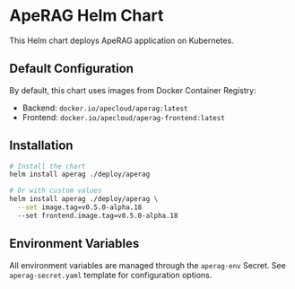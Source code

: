 # ApeRAG Helm Chart

This Helm chart deploys ApeRAG application on Kubernetes.

## Default Configuration

By default, this chart uses images from Docker Container Registry:

- Backend: `docker.io/apecloud/aperag:latest`
- Frontend: `docker.io/apecloud/aperag-frontend:latest`

## Installation

```bash
# Install the chart
helm install aperag ./deploy/aperag

# Or with custom values
helm install aperag ./deploy/aperag \
  --set image.tag=v0.5.0-alpha.18
  --set frontend.image.tag=v0.5.0-alpha.18
```

## Environment Variables

All environment variables are managed through the `aperag-env` Secret. See `aperag-secret.yaml` template for configuration options.
